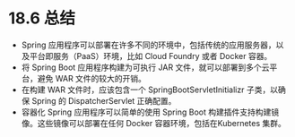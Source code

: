# 18.6 总结

* Spring 应用程序可以部署在许多不同的环境中，包括传统的应用服务器，以及平台即服务（PaaS）环境，比如 Cloud Foundry 或者 Docker 容器。
* 将 Spring Boot 应用程序构建为可执行 JAR 文件，就可以部署到多个云平台，避免 WAR 文件的较大的开销。
* 在构建 WAR 文件时，应该包含一个 SpringBootServletInitializr 子类，以确保 Spring 的 DispatcherServlet 正确配置。
* 容器化 Spring 应用程序可以简单的使用 Spring Boot 构建插件支持构建镜像。这些镜像可以部署在任何 Docker 容器环境，包括在Kubernetes 集群。